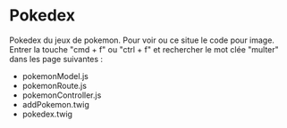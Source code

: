 # Pokedex
Pokedex du jeux de pokemon. 
Pour voir ou ce situe le code pour image. 
Entrer la touche "cmd + f" ou "ctrl + f" et rechercher le mot clée "multer" dans les page suivantes :
- pokemonModel.js
- pokemonRoute.js
- pokemonController.js
- addPokemon.twig
- pokedex.twig

